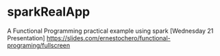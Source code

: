 # sparkRealApp
A Functional Programming practical example using spark [Wednesday 21 Presentation]
https://slides.com/ernestochero/functional-programing/fullscreen
